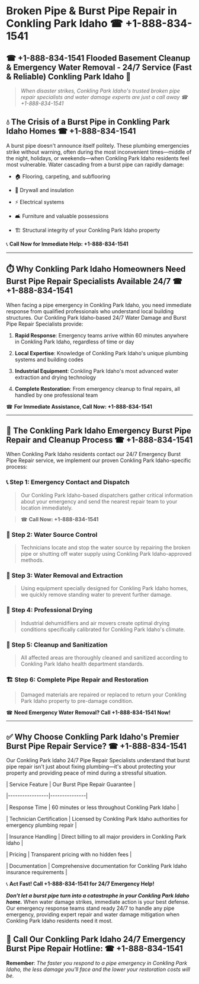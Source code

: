 # Broken Pipe & Burst Pipe Repair in Conkling Park Idaho ☎ +1-888-834-1541  
## ☎ +1-888-834-1541 Flooded Basement Cleanup & Emergency Water Removal - 24/7 Service (Fast & Reliable) Conkling Park Idaho 🚨  

> *When disaster strikes, Conkling Park Idaho's trusted broken pipe repair specialists and water damage experts are just a call away ☎ +1-888-834-1541*  

## 💧 The Crisis of a Burst Pipe in Conkling Park Idaho Homes ☎ +1-888-834-1541  

A burst pipe doesn't announce itself politely. These plumbing emergencies strike without warning, often during the most inconvenient times—middle of the night, holidays, or weekends—when Conkling Park Idaho residents feel most vulnerable. Water cascading from a burst pipe can rapidly damage:  

* 🏠 Flooring, carpeting, and subflooring  
* 🧱 Drywall and insulation  
* ⚡ Electrical systems  
* 🛋️ Furniture and valuable possessions  
* 🏗️ Structural integrity of your Conkling Park Idaho property  

📞 **Call Now for Immediate Help: +1-888-834-1541**  

---  

## ⏱️ Why Conkling Park Idaho Homeowners Need Burst Pipe Repair Specialists Available 24/7 ☎ +1-888-834-1541  

When facing a pipe emergency in Conkling Park Idaho, you need immediate response from qualified professionals who understand local building structures. Our Conkling Park Idaho-based 24/7 Water Damage and Burst Pipe Repair Specialists provide:  

1. **Rapid Response**: Emergency teams arrive within 60 minutes anywhere in Conkling Park Idaho, regardless of time or day  
2. **Local Expertise**: Knowledge of Conkling Park Idaho's unique plumbing systems and building codes  
3. **Industrial Equipment**: Conkling Park Idaho's most advanced water extraction and drying technology  
4. **Complete Restoration**: From emergency cleanup to final repairs, all handled by one professional team  

☎ **For Immediate Assistance, Call Now: +1-888-834-1541**  

---  

## 🔧 The Conkling Park Idaho Emergency Burst Pipe Repair and Cleanup Process ☎ +1-888-834-1541  

When Conkling Park Idaho residents contact our 24/7 Emergency Burst Pipe Repair service, we implement our proven Conkling Park Idaho-specific process:  

### 📞 Step 1: Emergency Contact and Dispatch  
> Our Conkling Park Idaho-based dispatchers gather critical information about your emergency and send the nearest repair team to your location immediately.  
> ☎ **Call Now: +1-888-834-1541**  

### 🚿 Step 2: Water Source Control  
> Technicians locate and stop the water source by repairing the broken pipe or shutting off water supply using Conkling Park Idaho-approved methods.  

### 🌊 Step 3: Water Removal and Extraction  
> Using equipment specially designed for Conkling Park Idaho homes, we quickly remove standing water to prevent further damage.  

### 💨 Step 4: Professional Drying  
> Industrial dehumidifiers and air movers create optimal drying conditions specifically calibrated for Conkling Park Idaho's climate.  

### 🧼 Step 5: Cleanup and Sanitization  
> All affected areas are thoroughly cleaned and sanitized according to Conkling Park Idaho health department standards.  

### 🏗️ Step 6: Complete Pipe Repair and Restoration  
> Damaged materials are repaired or replaced to return your Conkling Park Idaho property to pre-damage condition.  

☎ **Need Emergency Water Removal? Call +1-888-834-1541 Now!**  

---  

## ✅ Why Choose Conkling Park Idaho's Premier Burst Pipe Repair Service? ☎ +1-888-834-1541  

Our Conkling Park Idaho 24/7 Pipe Repair Specialists understand that burst pipe repair isn't just about fixing plumbing—it's about protecting your property and providing peace of mind during a stressful situation.  

| Service Feature | Our Burst Pipe Repair Guarantee |  
|-----------------|---------------|  
| Response Time | 60 minutes or less throughout Conkling Park Idaho |  
| Technician Certification | Licensed by Conkling Park Idaho authorities for emergency plumbing repair |  
| Insurance Handling | Direct billing to all major providers in Conkling Park Idaho |  
| Pricing | Transparent pricing with no hidden fees |  
| Documentation | Comprehensive documentation for Conkling Park Idaho insurance requirements |  

📞 **Act Fast! Call +1-888-834-1541 for 24/7 Emergency Help!**  

***Don't let a burst pipe turn into a catastrophe in your Conkling Park Idaho home.*** When water damage strikes, immediate action is your best defense. Our emergency response teams stand ready 24/7 to handle any pipe emergency, providing expert repair and water damage mitigation when Conkling Park Idaho residents need it most.  

## 📱 Call Our Conkling Park Idaho 24/7 Emergency Burst Pipe Repair Hotline: ☎ +1-888-834-1541  

**Remember**: *The faster you respond to a pipe emergency in Conkling Park Idaho, the less damage you'll face and the lower your restoration costs will be.*
